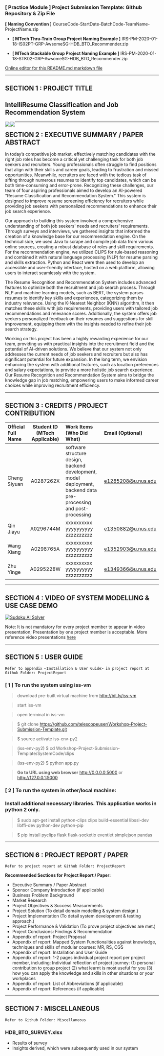 ﻿### [ Practice Module ] Project Submission Template: Github Repository & Zip File

**[ Naming Convention ]** CourseCode-StartDate-BatchCode-TeamName-ProjectName.zip

* **[ MTech Thru-Train Group Project Naming Example ]** IRS-PM-2020-01-18-IS02PT-GRP-AwsomeSG-HDB_BTO_Recommender.zip

* **[ MTech Stackable Group Project Naming Example ]** IRS-PM-2020-01-18-STK02-GRP-AwsomeSG-HDB_BTO_Recommender.zip

[Online editor for this README.md markdown file](https://pandao.github.io/editor.md/en.html "pandao")

---

## SECTION 1 : PROJECT TITLE
## IntelliResume Classification and Job Recommendation System 

<img src="Resume.png"
     style="float: left; margin-right: 0px;" />
<img src="result.png"
     style="float: left; margin-right: 0px;" />


---

## SECTION 2 : EXECUTIVE SUMMARY / PAPER ABSTRACT
In today’s competitive job market, effectively matching candidates with the right job roles has become a critical yet challenging task for both job seekers and recruiters. Young professionals often struggle to find positions that align with their skills and career goals, leading to frustration and missed opportunities. Meanwhile, recruiters are faced with the tedious task of sifting through numerous resumes to identify top candidates, which can be both time-consuming and error-prone. Recognizing these challenges, our team of four aspiring professionals aimed to develop an AI-powered "Resume Classification and Recommendation System." This system is designed to improve resume screening efficiency for recruiters while providing job seekers with personalized recommendations to enhance their job search experience.

Our approach to building this system involved a comprehensive understanding of both job seekers' needs and recruiters' requirements. Through surveys and interviews, we gathered insights that informed the creation of a knowledge base for our recommendation engine. On the technical side, we used Java to scrape and compile job data from various online sources, creating a robust database of roles and skill requirements. For the recommendation engine, we utilized CLIPS for rule-based reasoning and combined it with natural language processing (NLP) for resume parsing and skills extraction. Python and React were then used to develop an accessible and user-friendly interface, hosted on a web platform, allowing users to interact seamlessly with the system.

The Resume Recognition and Recommendation System includes advanced features to optimize both the recruitment and job search process. Through NLP and machine learning models, such as BERT, the system parses resumes to identify key skills and experiences, categorizing them by industry relevance. Using the K-Nearest Neighbor (KNN) algorithm, it then matches these skills with job requirements, providing users with tailored job recommendations and relevance scores. Additionally, the system offers job seekers personalized feedback on their resumes and suggestions for skill improvement, equipping them with the insights needed to refine their job search strategy.


Working on this project has been a highly rewarding experience for our team, providing us with practical insights into the recruitment field and the potential of AI-driven solutions. We believe that our system not only addresses the current needs of job seekers and recruiters but also has significant potential for future expansion. In the long term, we envision enhancing the system with additional features, such as location preferences and salary expectations, to provide a more holistic job search experience. Our Resume Recognition and Recommendation System aims to bridge the knowledge gap in job matching, empowering users to make informed career choices while improving recruitment efficiency.

---

## SECTION 3 : CREDITS / PROJECT CONTRIBUTION

| Official Full Name  | Student ID (MTech Applicable)  | Work Items (Who Did What) | Email (Optional) |
| :------------ |:---------------:| :-----| :-----|
| Cheng Siyuan | A0287262X | software structure design, backend development, model deployment, backend data pre-processing and post-processing| e1285208@u.nus.edu |
| Qin Jiayu | A0296744M | xxxxxxxxxx yyyyyyyyyy zzzzzzzzzz| e1350882@u.nus.edu|
| Wang Xiang | A0298765A | xxxxxxxxxx yyyyyyyyyy zzzzzzzzzz| e1352903@u.nus.edu |
| Zhu Yinge | A0295228W | xxxxxxxxxx yyyyyyyyyy zzzzzzzzzz| e1349366@u.nus.edu |

---

## SECTION 4 : VIDEO OF SYSTEM MODELLING & USE CASE DEMO

[![Sudoku AI Solver](http://img.youtube.com/vi/-AiYLUjP6o8/0.jpg)](https://youtu.be/-AiYLUjP6o8 "Sudoku AI Solver")

Note: It is not mandatory for every project member to appear in video presentation; Presentation by one project member is acceptable. 
More reference video presentations [here](https://telescopeuser.wordpress.com/2018/03/31/master-of-technology-solution-know-how-video-index-2/ "video presentations")

---

## SECTION 5 : USER GUIDE

`Refer to appendix <Installation & User Guide> in project report at Github Folder: ProjectReport`

### [ 1 ] To run the system using iss-vm

> download pre-built virtual machine from http://bit.ly/iss-vm

> start iss-vm

> open terminal in iss-vm

> $ git clone https://github.com/telescopeuser/Workshop-Project-Submission-Template.git

> $ source activate iss-env-py2

> (iss-env-py2) $ cd Workshop-Project-Submission-Template/SystemCode/clips

> (iss-env-py2) $ python app.py

> **Go to URL using web browser** http://0.0.0.0:5000 or http://127.0.0.1:5000

### [ 2 ] To run the system in other/local machine:
### Install additional necessary libraries. This application works in python 2 only.

> $ sudo apt-get install python-clips clips build-essential libssl-dev libffi-dev python-dev python-pip

> $ pip install pyclips flask flask-socketio eventlet simplejson pandas

---
## SECTION 6 : PROJECT REPORT / PAPER

`Refer to project report at Github Folder: ProjectReport`

**Recommended Sections for Project Report / Paper:**
- Executive Summary / Paper Abstract
- Sponsor Company Introduction (if applicable)
- Business Problem Background
- Market Research
- Project Objectives & Success Measurements
- Project Solution (To detail domain modelling & system design.)
- Project Implementation (To detail system development & testing approach.)
- Project Performance & Validation (To prove project objectives are met.)
- Project Conclusions: Findings & Recommendation
- Appendix of report: Project Proposal
- Appendix of report: Mapped System Functionalities against knowledge, techniques and skills of modular courses: MR, RS, CGS
- Appendix of report: Installation and User Guide
- Appendix of report: 1-2 pages individual project report per project member, including: Individual reflection of project journey: (1) personal contribution to group project (2) what learnt is most useful for you (3) how you can apply the knowledge and skills in other situations or your workplaces
- Appendix of report: List of Abbreviations (if applicable)
- Appendix of report: References (if applicable)

---
## SECTION 7 : MISCELLANEOUS

`Refer to Github Folder: Miscellaneous`

### HDB_BTO_SURVEY.xlsx
* Results of survey
* Insights derived, which were subsequently used in our system
